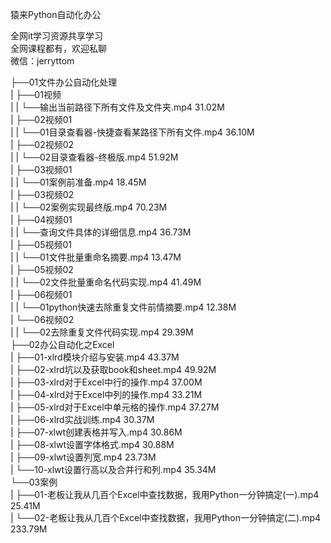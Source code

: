 猿来Python自动化办公

全网it学习资源共享学习<br>全网课程都有，欢迎私聊<br>微信：jerryttom<br>

├──01文件办公自动化处理<br> | ├──01视频<br> | | └──输出当前路径下所有文件及文件夹.mp4 31.02M<br> | ├──02视频01<br> | | └──01目录查看器-快捷查看某路径下所有文件.mp4 36.10M<br> | ├──02视频02<br> | | └──02目录查看器-终极版.mp4 51.92M<br> | ├──03视频01<br> | | └──01案例前准备.mp4 18.45M<br> | ├──03视频02<br> | | └──02案例实现最终版.mp4 70.23M<br> | ├──04视频01<br> | | └──查询文件具体的详细信息.mp4 36.73M<br> | ├──05视频01<br> | | └──01文件批量重命名摘要.mp4 13.47M<br> | ├──05视频02<br> | | └──02文件批量重命名代码实现.mp4 41.49M<br> | ├──06视频01<br> | | └──01python快速去除重复文件前情摘要.mp4 12.38M<br> | └──06视频02<br> | | └──02去除重复文件代码实现.mp4 29.39M<br> ├──02办公自动化之Excel<br> | ├──01-xlrd模块介绍与安装.mp4 43.37M<br> | ├──02-xlrd坑以及获取book和sheet.mp4 49.92M<br> | ├──03-xlrd对于Excel中行的操作.mp4 37.00M<br> | ├──04-xlrd对于Excel中列的操作.mp4 33.21M<br> | ├──05-xlrd对于Excel中单元格的操作.mp4 37.27M<br> | ├──06-xlrd实战训练.mp4 30.37M<br> | ├──07-xlwt创建表格并写入.mp4 30.86M<br> | ├──08-xlwt设置字体格式.mp4 30.88M<br> | ├──09-xlwt设置列宽.mp4 23.73M<br> | └──10-xlwt设置行高以及合并行和列.mp4 35.34M<br> └──03案例<br> | ├──01-老板让我从几百个Excel中查找数据，我用Python一分钟搞定(一).mp4 25.41M<br> | └──02-老板让我从几百个Excel中查找数据，我用Python一分钟搞定(二).mp4 233.79M